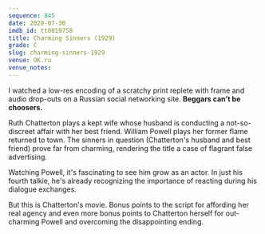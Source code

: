 ```yaml
---
sequence: 845
date: 2020-07-30
imdb_id: tt0019758
title: Charming Sinners (1929)
grade: C
slug: charming-sinners-1929
venue: OK.ru
venue_notes:
---
```


I watched a low-res encoding of a scratchy print replete with frame and audio drop-outs on a Russian social networking site. **Beggars can't be choosers.**

Ruth Chatterton plays a kept wife whose husband is conducting a not-so-discreet affair with her best friend. William Powell plays her former flame returned to town. The sinners in question (Chatterton's husband and best friend) prove far from charming, rendering the title a case of flagrant false advertising.

<!-- end -->

Watching Powell, it's fascinating to see him grow as an actor. In just his fourth talkie, he's already recognizing the importance of reacting during his dialogue exchanges.

But this is Chatterton's movie. Bonus points to the script for affording her real agency and even more bonus points to Chatterton herself for out-charming Powell and overcoming the disappointing ending.